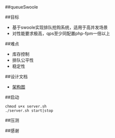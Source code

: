 ##queueSwoole


##目标
* 基于swoole实现排队抢购系统，适用于高并发场景
* 对性能要求极高，qps至少同配置php-fpm一倍以上

##难点
* 库存控制
* 排队公平性
* 稳定性

##设计文档
* [架构图](https://github.com/kcloze/queueSwoole/blob/master/project.md)


##启动
```
chmod u+x server.sh
./server.sh start|stop

```

##压测




##感谢

